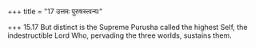 +++
title = "17 उत्तमः पुरुषस्त्वन्यः"

+++
15.17 But distinct is the Supreme Purusha called the highest Self, the
indestructible Lord Who, pervading the three worlds, sustains them.
